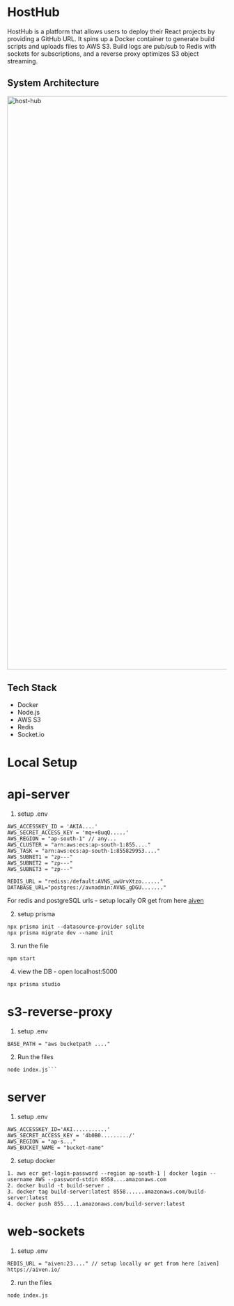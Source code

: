 # HostHub

HostHub is a platform that allows users to deploy their React projects by providing a GitHub URL. It spins up a Docker container to generate build scripts and uploads files to AWS S3. Build logs are pub/sub to Redis with sockets for subscriptions, and a reverse proxy optimizes S3 object streaming.

## System Architecture


<img width="1316" alt="host-hub" src="https://github.com/sanjay-sol/hostHub/assets/114111046/2840096e-a3db-44a9-8104-9ccbff86a045">

## Tech Stack

- Docker
- Node.js
- AWS S3
- Redis
- Socket.io

# Local Setup

#  api-server

1. setup .env

```
AWS_ACCESSKEY_ID = 'AKIA....'
AWS_SECRET_ACCESS_KEY = 'mq++8uqQ.....'
AWS_REGION = "ap-south-1" // any...
AWS_CLUSTER = "arn:aws:ecs:ap-south-1:855...."
AWS_TASK = "arn:aws:ecs:ap-south-1:855829953...."
AWS_SUBNET1 = "zp---"
AWS_SUBNET2 = "zp---"
AWS_SUBNET3 = "zp---"

REDIS_URL = "rediss:/default:AVNS_uwUrvXtzo......"
DATABASE_URL="postgres://avnadmin:AVNS_gDGU......."

```

For redis and postgreSQL urls - setup locally OR get from here [aiven](https://aiven.io/)

2. setup prisma
```
npx prisma init --datasource-provider sqlite
npx prisma migrate dev --name init
```
3. run the file
```
npm start

```
4. view the DB - open localhost:5000
```
npx prisma studio
```

# s3-reverse-proxy

1. setup .env
```
BASE_PATH = "aws bucketpath ...."
```

2. Run the files
```
node index.js```
```
# server

1. setup .env
```
AWS_ACCESSKEY_ID='AKI...........'
AWS_SECRET_ACCESS_KEY = '4b0B0........./'
AWS_REGION = "ap-s..."
AWS_BUCKET_NAME = "bucket-name"
```
2. setup docker 
```
1. aws ecr get-login-password --region ap-south-1 | docker login --username AWS --password-stdin 8558....amazonaws.com
2. docker build -t build-server .
3. docker tag build-server:latest 8558......amazonaws.com/build-server:latest
4. docker push 855....1.amazonaws.com/build-server:latest
```

# web-sockets
1. setup .env
```
REDIS_URL = "aiven:23...." // setup locally or get from here [aiven] https://aiven.io/

```
2. run the files
```
node index.js
```